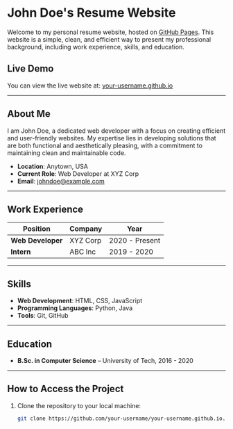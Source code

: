 # John Doe's Resume Website

Welcome to my personal resume website, hosted on [GitHub Pages](https://your-username.github.io/). This website is a simple, clean, and efficient way to present my professional background, including work experience, skills, and education.

## Live Demo
You can view the live website at: [your-username.github.io](https://your-username.github.io/)

---

## About Me
I am John Doe, a dedicated web developer with a focus on creating efficient and user-friendly websites. My expertise lies in developing solutions that are both functional and aesthetically pleasing, with a commitment to maintaining clean and maintainable code.

- **Location**: Anytown, USA
- **Current Role**: Web Developer at XYZ Corp
- **Email**: [johndoe@example.com](mailto:johndoe@example.com)

---

## Work Experience

| Position             | Company       | Year        |
| -------------------- | ------------- | ----------- |
| **Web Developer**     | XYZ Corp      | 2020 - Present |
| **Intern**            | ABC Inc       | 2019 - 2020 |

---

## Skills

- **Web Development**: HTML, CSS, JavaScript
- **Programming Languages**: Python, Java
- **Tools**: Git, GitHub

---

## Education

- **B.Sc. in Computer Science** – University of Tech, 2016 - 2020

---

## How to Access the Project

1. Clone the repository to your local machine:
   ```bash
   git clone https://github.com/your-username/your-username.github.io.git

